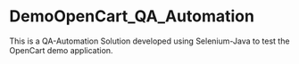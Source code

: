 # DemoOpenCart_QA_Automation
This is a QA-Automation Solution developed using Selenium-Java to test the OpenCart demo application.
